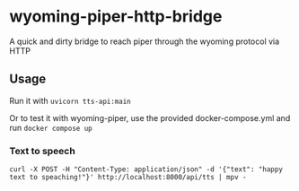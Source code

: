 # wyoming-piper-http-bridge

A quick and dirty bridge to reach piper through the wyoming protocol via HTTP

## Usage

Run it with `uvicorn tts-api:main`

Or to test it with wyoming-piper, use the provided docker-compose.yml and run `docker compose up`

### Text to speech

`curl -X POST -H "Content-Type: application/json" -d '{"text": "happy text to speaching!"}' http://localhost:8000/api/tts | mpv -`
